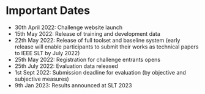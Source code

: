 # Important Dates

- 30th April 2022: Challenge website launch
- 15th May 2022: Release of training and development data 
- 22th May 2022: Release of full toolset and baseline system (early release will enable participants to submit their works as technical papers to IEEE SLT by July 2022)
- 25th May 2022: Registration for challenge entrants opens 
- 25th July 2022: Evaluation data released 
- 1st Sept 2022: Submission deadline for evaluation (by objective and subjective measures)
- 9th Jan 2023: Results announced at SLT 2023
